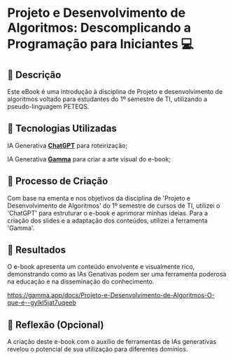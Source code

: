 # Projeto e Desenvolvimento de Algoritmos: Descomplicando a Programação para Iniciantes 💻


## 📒 Descrição
Este eBook é uma introdução à disciplina de Projeto e desenvolvimento de algoritmos voltado para estudantes do 1º semestre de TI, utilizando a pseudo-linguagem PETEQS. 


## 🤖 Tecnologias Utilizadas
IA Generativa **[ChatGPT](https://chat.openai.com)** para roteirização;

IA Generativa **[Gamma](https://gamma.app/)** para criar a arte visual do e-book;


## 🧐 Processo de Criação
Com base na ementa e nos objetivos da disciplina de 'Projeto e Desenvolvimento de Algoritmos' do 1º semestre de cursos de TI, utilizei o 'ChatGPT' para estruturar o e-book e aprimorar minhas ideias. Para a criação dos slides e a adaptação dos conteúdos, utilizei a ferramenta 'Gamma'.

## 🚀 Resultados
O e-book apresenta um conteúdo envolvente e visualmente rico, demonstrando como as IAs Genativas podem ser uma ferramenta poderosa na educação e na disseminação do conhecimento.

https://gamma.app/docs/Projeto-e-Desenvolvimento-de-Algoritmos-O-que-e--gylkl5jat7uqeeb

## 💭 Reflexão (Opcional)
A criação deste e-book com o auxílio de ferramentas de IAs generativas revelou o potencial de sua utilização para diferentes domínios. 
